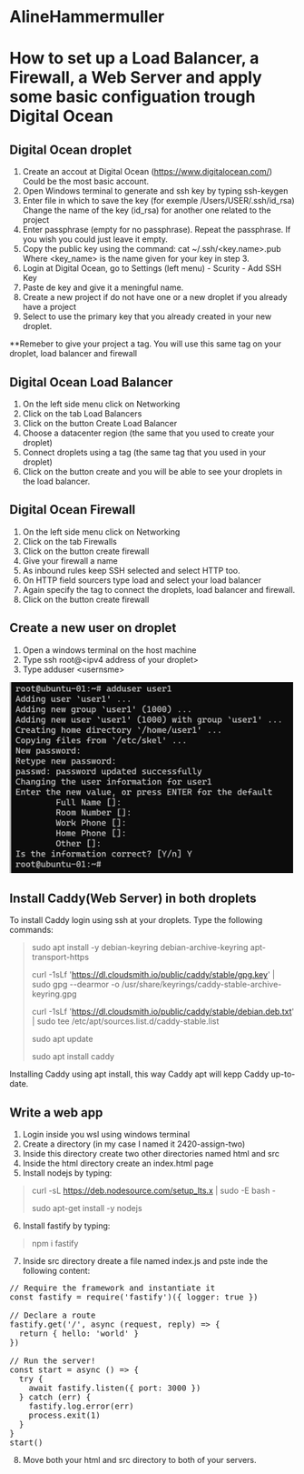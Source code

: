 # AlineHammermuller

# How to set up a Load Balancer, a Firewall, a Web Server and apply some basic configuation trough Digital Ocean
 
## Digital Ocean droplet

1. Create an accout at Digital Ocean (https://www.digitalocean.com/)
	Could be the most basic account.
2. Open Windows terminal to generate and ssh key by typing ssh-keygen
3. Enter file in which to save the key (for exemple /Users/USER/.ssh/id_rsa)
	Change the name of the key (id_rsa) for another one related to the project
4. Enter passphrase (empty for no passphrase). Repeat the passphrase.
	If you wish you could just leave it empty.
5. Copy the public key using the command: cat ~/.ssh/<key.name>.pub
	Where <key_name> is the name given for your key in step 3.
6. Login at Digital Ocean, go to Settings (left menu) - Scurity - Add SSH Key
7. Paste de key and give it a meningful name.
8. Create a new project if do not have one or a new droplet if you already have a project
9. Select to use the primary key that you already created in your new droplet.

**Remeber to give your project a tag. You will use this same tag on your droplet, load balancer and firewall

## Digital Ocean Load Balancer

1. On the left side menu click on Networking
2. Click on the tab Load Balancers
3. Click on the button Create Load Balancer
4. Choose a datacenter region (the same that you used to create your droplet)
5. Connect droplets using a tag (the same tag that you used in your droplet)  
6. Click on the button create and you will be able to see your droplets in the load balancer.

## Digital Ocean Firewall

1. On the left side menu click on Networking
2. Click on the tab Firewalls
3. Click on the button create firewall
4. Give your firewall a name
4. As inbound rules keep SSH selected and select HTTP too. 
5. On HTTP field sourcers type load and select your load balancer
6. Again specify the tag to connect the droplets, load balancer and firewall. 
7. Click on the button create firewall

## Create a new user on droplet

1. Open a windows terminal on the host machine
2. Type ssh root@\<ipv4 address of your droplet>
3. Type adduser \<usernsme>

<img src=./images/adduser.jpg width="500">

## Install Caddy(Web Server) in both droplets

To install Caddy login using ssh at your droplets.
Type the following commands:

> sudo apt install -y debian-keyring debian-archive-keyring apt-transport-https
> 
> curl -1sLf 'https://dl.cloudsmith.io/public/caddy/stable/gpg.key' | sudo gpg --dearmor -o /usr/share/keyrings/caddy-stable-archive-keyring.gpg
>
> curl -1sLf 'https://dl.cloudsmith.io/public/caddy/stable/debian.deb.txt' | sudo tee /etc/apt/sources.list.d/caddy-stable.list
> 
> sudo apt update
> 
> sudo apt install caddy

Installing Caddy using apt install, this way Caddy apt will kepp Caddy up-to-date.

## Write a web app

1. Login inside you wsl using windows terminal
2. Create a directory (in my case I named it 2420-assign-two)
3. Inside this directory create two other directories named html and src
4. Inside the html directory create an index.html page
5. Install nodejs by typing:
> curl -sL https://deb.nodesource.com/setup_lts.x | sudo -E bash -
>
> sudo apt-get install -y nodejs
6. Install fastify by typing:
> npm i fastify
7. Inside src directory dreate a file named index.js and pste inde the following content:
<pre>
// Require the framework and instantiate it
const fastify = require('fastify')({ logger: true })

// Declare a route
fastify.get('/', async (request, reply) => {
  return { hello: 'world' }
})

// Run the server!
const start = async () => {
  try {
    await fastify.listen({ port: 3000 })
  } catch (err) {
    fastify.log.error(err)
    process.exit(1)
  }
}
start()
</pre>
8. Move both your html and src directory to both of your servers.
